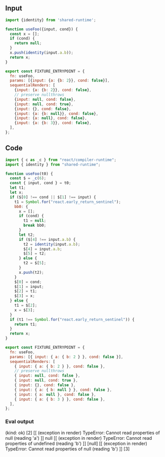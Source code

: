 
## Input

```javascript
import {identity} from 'shared-runtime';

function useFoo({input, cond}) {
  const x = [];
  if (cond) {
    return null;
  }
  x.push(identity(input.a.b));
  return x;
}

export const FIXTURE_ENTRYPOINT = {
  fn: useFoo,
  params: [{input: {a: {b: 2}}, cond: false}],
  sequentialRenders: [
    {input: {a: {b: 2}}, cond: false},
    // preserve nullthrows
    {input: null, cond: false},
    {input: null, cond: true},
    {input: {}, cond: false},
    {input: {a: {b: null}}, cond: false},
    {input: {a: null}, cond: false},
    {input: {a: {b: 3}}, cond: false},
  ],
};

```

## Code

```javascript
import { c as _c } from "react/compiler-runtime";
import { identity } from "shared-runtime";

function useFoo(t0) {
  const $ = _c(6);
  const { input, cond } = t0;
  let t1;
  let x;
  if ($[0] !== cond || $[1] !== input) {
    t1 = Symbol.for("react.early_return_sentinel");
    bb0: {
      x = [];
      if (cond) {
        t1 = null;
        break bb0;
      }
      let t2;
      if ($[4] !== input.a.b) {
        t2 = identity(input.a.b);
        $[4] = input.a.b;
        $[5] = t2;
      } else {
        t2 = $[5];
      }
      x.push(t2);
    }
    $[0] = cond;
    $[1] = input;
    $[2] = t1;
    $[3] = x;
  } else {
    t1 = $[2];
    x = $[3];
  }
  if (t1 !== Symbol.for("react.early_return_sentinel")) {
    return t1;
  }
  return x;
}

export const FIXTURE_ENTRYPOINT = {
  fn: useFoo,
  params: [{ input: { a: { b: 2 } }, cond: false }],
  sequentialRenders: [
    { input: { a: { b: 2 } }, cond: false },
    // preserve nullthrows
    { input: null, cond: false },
    { input: null, cond: true },
    { input: {}, cond: false },
    { input: { a: { b: null } }, cond: false },
    { input: { a: null }, cond: false },
    { input: { a: { b: 3 } }, cond: false },
  ],
};

```
      
### Eval output
(kind: ok) [2]
[[ (exception in render) TypeError: Cannot read properties of null (reading 'a') ]]
null
[[ (exception in render) TypeError: Cannot read properties of undefined (reading 'b') ]]
[null]
[[ (exception in render) TypeError: Cannot read properties of null (reading 'b') ]]
[3]